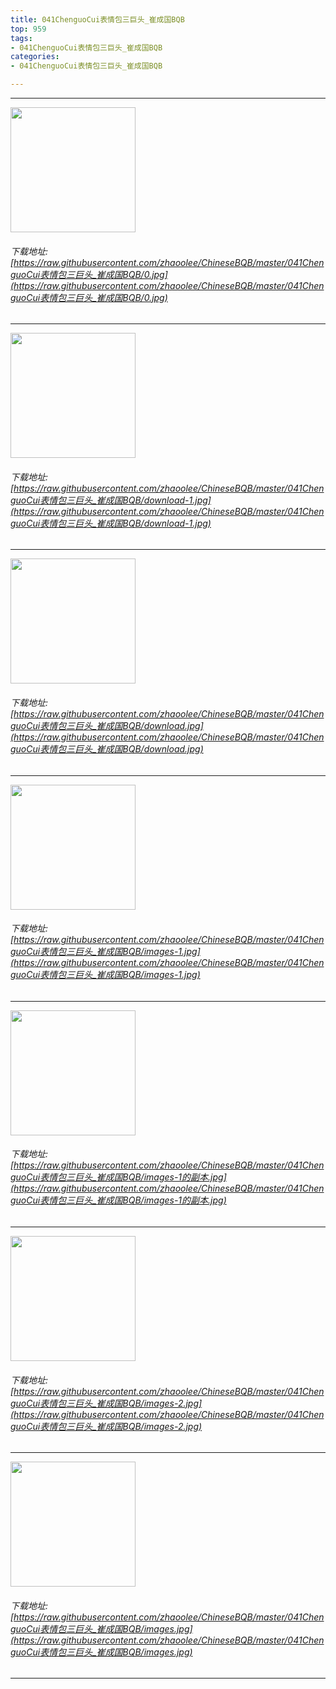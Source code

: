 ```yaml
---
title: 041ChenguoCui表情包三巨头_崔成国BQB
top: 959
tags:
- 041ChenguoCui表情包三巨头_崔成国BQB
categories:
- 041ChenguoCui表情包三巨头_崔成国BQB

---
```


------

<!-- more -->

<img height='200px' style='height:200px;'  src='/ChineseBQB/images/loading.png' data-original=https://raw.githubusercontent.com/zhaoolee/ChineseBQB/master/041ChenguoCui表情包三巨头_崔成国BQB/0.jpg /><br/><h6>下载地址: [https://raw.githubusercontent.com/zhaoolee/ChineseBQB/master/041ChenguoCui表情包三巨头_崔成国BQB/0.jpg](https://raw.githubusercontent.com/zhaoolee/ChineseBQB/master/041ChenguoCui表情包三巨头_崔成国BQB/0.jpg)</h6><hr/><img height='200px' style='height:200px;'  src='/ChineseBQB/images/loading.png' data-original=https://raw.githubusercontent.com/zhaoolee/ChineseBQB/master/041ChenguoCui表情包三巨头_崔成国BQB/download-1.jpg /><br/><h6>下载地址: [https://raw.githubusercontent.com/zhaoolee/ChineseBQB/master/041ChenguoCui表情包三巨头_崔成国BQB/download-1.jpg](https://raw.githubusercontent.com/zhaoolee/ChineseBQB/master/041ChenguoCui表情包三巨头_崔成国BQB/download-1.jpg)</h6><hr/><img height='200px' style='height:200px;'  src='/ChineseBQB/images/loading.png' data-original=https://raw.githubusercontent.com/zhaoolee/ChineseBQB/master/041ChenguoCui表情包三巨头_崔成国BQB/download.jpg /><br/><h6>下载地址: [https://raw.githubusercontent.com/zhaoolee/ChineseBQB/master/041ChenguoCui表情包三巨头_崔成国BQB/download.jpg](https://raw.githubusercontent.com/zhaoolee/ChineseBQB/master/041ChenguoCui表情包三巨头_崔成国BQB/download.jpg)</h6><hr/><img height='200px' style='height:200px;'  src='/ChineseBQB/images/loading.png' data-original=https://raw.githubusercontent.com/zhaoolee/ChineseBQB/master/041ChenguoCui表情包三巨头_崔成国BQB/images-1.jpg /><br/><h6>下载地址: [https://raw.githubusercontent.com/zhaoolee/ChineseBQB/master/041ChenguoCui表情包三巨头_崔成国BQB/images-1.jpg](https://raw.githubusercontent.com/zhaoolee/ChineseBQB/master/041ChenguoCui表情包三巨头_崔成国BQB/images-1.jpg)</h6><hr/><img height='200px' style='height:200px;'  src='/ChineseBQB/images/loading.png' data-original=https://raw.githubusercontent.com/zhaoolee/ChineseBQB/master/041ChenguoCui表情包三巨头_崔成国BQB/images-1的副本.jpg /><br/><h6>下载地址: [https://raw.githubusercontent.com/zhaoolee/ChineseBQB/master/041ChenguoCui表情包三巨头_崔成国BQB/images-1的副本.jpg](https://raw.githubusercontent.com/zhaoolee/ChineseBQB/master/041ChenguoCui表情包三巨头_崔成国BQB/images-1的副本.jpg)</h6><hr/><img height='200px' style='height:200px;'  src='/ChineseBQB/images/loading.png' data-original=https://raw.githubusercontent.com/zhaoolee/ChineseBQB/master/041ChenguoCui表情包三巨头_崔成国BQB/images-2.jpg /><br/><h6>下载地址: [https://raw.githubusercontent.com/zhaoolee/ChineseBQB/master/041ChenguoCui表情包三巨头_崔成国BQB/images-2.jpg](https://raw.githubusercontent.com/zhaoolee/ChineseBQB/master/041ChenguoCui表情包三巨头_崔成国BQB/images-2.jpg)</h6><hr/><img height='200px' style='height:200px;'  src='/ChineseBQB/images/loading.png' data-original=https://raw.githubusercontent.com/zhaoolee/ChineseBQB/master/041ChenguoCui表情包三巨头_崔成国BQB/images.jpg /><br/><h6>下载地址: [https://raw.githubusercontent.com/zhaoolee/ChineseBQB/master/041ChenguoCui表情包三巨头_崔成国BQB/images.jpg](https://raw.githubusercontent.com/zhaoolee/ChineseBQB/master/041ChenguoCui表情包三巨头_崔成国BQB/images.jpg)</h6><hr/>